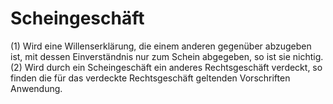 # Scheingeschäft

(1) Wird eine Willenserklärung, die einem anderen gegenüber abzugeben ist, mit dessen Einverständnis nur zum Schein abgegeben, so ist sie nichtig.(2) Wird durch ein Scheingeschäft ein anderes Rechtsgeschäft verdeckt, so finden die für das verdeckte Rechtsgeschäft geltenden Vorschriften Anwendung. 

